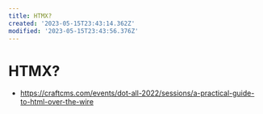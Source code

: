 ```yaml
---
title: HTMX?
created: '2023-05-15T23:43:14.362Z'
modified: '2023-05-15T23:43:56.376Z'
---
```


# HTMX?

- https://craftcms.com/events/dot-all-2022/sessions/a-practical-guide-to-html-over-the-wire 


